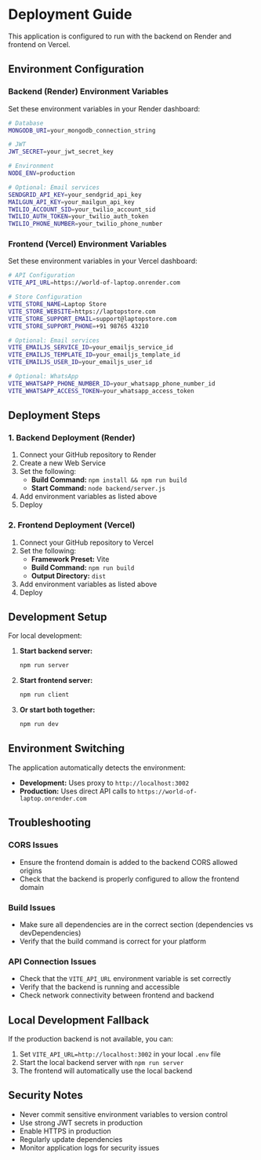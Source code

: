 # Deployment Guide

This application is configured to run with the backend on Render and frontend on Vercel.

## Environment Configuration

### Backend (Render) Environment Variables

Set these environment variables in your Render dashboard:

```bash
# Database
MONGODB_URI=your_mongodb_connection_string

# JWT
JWT_SECRET=your_jwt_secret_key

# Environment
NODE_ENV=production

# Optional: Email services
SENDGRID_API_KEY=your_sendgrid_api_key
MAILGUN_API_KEY=your_mailgun_api_key
TWILIO_ACCOUNT_SID=your_twilio_account_sid
TWILIO_AUTH_TOKEN=your_twilio_auth_token
TWILIO_PHONE_NUMBER=your_twilio_phone_number
```

### Frontend (Vercel) Environment Variables

Set these environment variables in your Vercel dashboard:

```bash
# API Configuration
VITE_API_URL=https://world-of-laptop.onrender.com

# Store Configuration
VITE_STORE_NAME=Laptop Store
VITE_STORE_WEBSITE=https://laptopstore.com
VITE_STORE_SUPPORT_EMAIL=support@laptopstore.com
VITE_STORE_SUPPORT_PHONE=+91 98765 43210

# Optional: Email services
VITE_EMAILJS_SERVICE_ID=your_emailjs_service_id
VITE_EMAILJS_TEMPLATE_ID=your_emailjs_template_id
VITE_EMAILJS_USER_ID=your_emailjs_user_id

# Optional: WhatsApp
VITE_WHATSAPP_PHONE_NUMBER_ID=your_whatsapp_phone_number_id
VITE_WHATSAPP_ACCESS_TOKEN=your_whatsapp_access_token
```

## Deployment Steps

### 1. Backend Deployment (Render)

1. Connect your GitHub repository to Render
2. Create a new Web Service
3. Set the following:
   - **Build Command:** `npm install && npm run build`
   - **Start Command:** `node backend/server.js`
4. Add environment variables as listed above
5. Deploy

### 2. Frontend Deployment (Vercel)

1. Connect your GitHub repository to Vercel
2. Set the following:
   - **Framework Preset:** Vite
   - **Build Command:** `npm run build`
   - **Output Directory:** `dist`
3. Add environment variables as listed above
4. Deploy

## Development Setup

For local development:

1. **Start backend server:**
   ```bash
   npm run server
   ```

2. **Start frontend server:**
   ```bash
   npm run client
   ```

3. **Or start both together:**
   ```bash
   npm run dev
   ```

## Environment Switching

The application automatically detects the environment:

- **Development:** Uses proxy to `http://localhost:3002`
- **Production:** Uses direct API calls to `https://world-of-laptop.onrender.com`

## Troubleshooting

### CORS Issues
- Ensure the frontend domain is added to the backend CORS allowed origins
- Check that the backend is properly configured to allow the frontend domain

### Build Issues
- Make sure all dependencies are in the correct section (dependencies vs devDependencies)
- Verify that the build command is correct for your platform

### API Connection Issues
- Check that the `VITE_API_URL` environment variable is set correctly
- Verify that the backend is running and accessible
- Check network connectivity between frontend and backend

## Local Development Fallback

If the production backend is not available, you can:

1. Set `VITE_API_URL=http://localhost:3002` in your local `.env` file
2. Start the local backend server with `npm run server`
3. The frontend will automatically use the local backend

## Security Notes

- Never commit sensitive environment variables to version control
- Use strong JWT secrets in production
- Enable HTTPS in production
- Regularly update dependencies
- Monitor application logs for security issues 